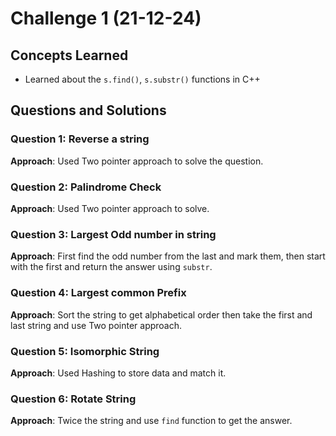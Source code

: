 # Challenge 1 (21-12-24)

## Concepts Learned

- Learned about the `s.find()`, `s.substr()` functions in C++

## Questions and Solutions

### Question 1: Reverse a string

**Approach**: Used Two pointer approach to solve the question.

### Question 2: Palindrome Check

**Approach**: Used Two pointer approach to solve.

### Question 3: Largest Odd number in string

**Approach**: First find the odd number from the last and mark them, then start with the first and return the answer using `substr`.

### Question 4: Largest common Prefix

**Approach**: Sort the string to get alphabetical order then take the first and last string and use Two pointer approach.

### Question 5: Isomorphic String

**Approach**: Used Hashing to store data and match it.

### Question 6: Rotate String

**Approach**: Twice the string and use `find` function to get the answer.